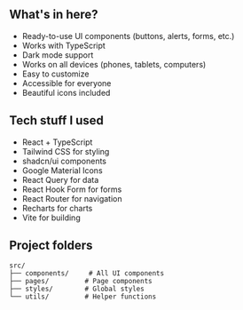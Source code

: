 
## What's in here?

- Ready-to-use UI components (buttons, alerts, forms, etc.)
- Works with TypeScript
- Dark mode support
- Works on all devices (phones, tablets, computers)
- Easy to customize
- Accessible for everyone
- Beautiful icons included

## Tech stuff I used

- React + TypeScript
- Tailwind CSS for styling
- shadcn/ui components
- Google Material Icons
- React Query for data
- React Hook Form for forms
- React Router for navigation
- Recharts for charts
- Vite for building

## Project folders

```
src/
├── components/     # All UI components
├── pages/         # Page components
├── styles/        # Global styles
└── utils/         # Helper functions
```

